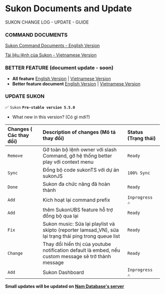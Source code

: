 # Sukon Documents and Update
SUKON CHANGE LOG - UPDATE - GUIDE

### COMMAND DOCUMENTS
[Sukon Command Documents - English Version](https://github.com/Fubuki-World0510/sukon-change-log/blob/sukon-5.5.0-beta/command-document-en.md)

[Tài liệu lệnh của Sukon - Vietnamese Version](https://github.com/Fubuki-World0510/sukon-change-log/blob/sukon-5.5.0-beta/command-document-vi.md)

### BETTER FEATURE (document update - soon)
- **All feature**
[English Version]() |
[Vietnamese Version]()
- **Better feature document**
[English Version]() | 
[Vietnamese Version]()
### UPDATE SUKON
✅ `Sukon` **`Pre-stable version 5.5.0`**

- What new in this version? (Có gì mới?)

| Changes ( Các thay đổi)  | Description of changes (Mô tả thay đổi) |  Status (Trạng thái)   |
| :-------- | :-------------------------------- | :-------- |
| `Remove` | Gỡ toàn bộ lệnh owner với slash Command, gỡ hệ thống better play với context menu | `Ready` |
| `Sync` | Đồng bộ code sukonTS với dự án sukonJS | `100% Sync` |
| `Done` | Sukon đa chức năng đã hoàn thành | `Ready` |
| `Add` | Kích hoạt lại command prefix | `Inprogress ⚠` |
| `Add` | thêm SukonUBS feature hỗ trợ đồng bộ qua lại | `Ready` |
| `Fix` | Sukon music: Sửa lại playlist và skipto (reporter Iamsad_VN), sửa lại trạng thái ping trong queue list | `Ready` |
| `Change` | Thay đổi hiển thị của youtube notification default là embed, nếu custom message sẽ trở thành message | `Ready` |
| `Add` | Sukon Dashboard | `Inprogress ⚠` |

**Small updates will be updated on [Nam Database's server](https://discord.gg/4avukvUBFM)**
